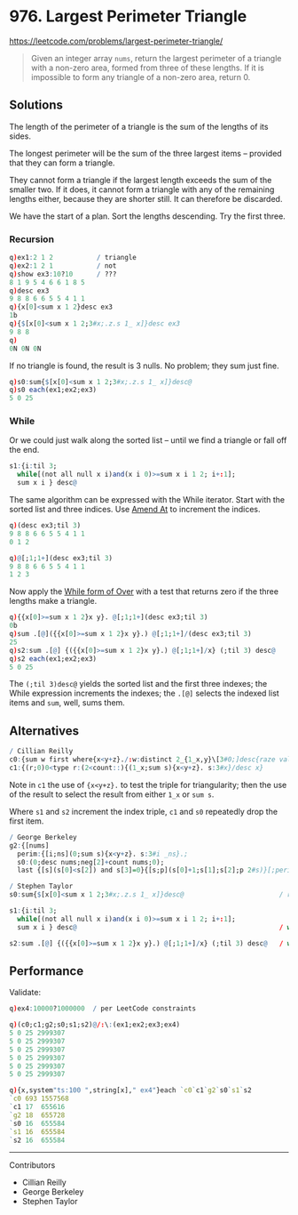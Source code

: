 # 976. Largest Perimeter Triangle

https://leetcode.com/problems/largest-perimeter-triangle/

> Given an integer array `nums`, return the largest perimeter of a triangle with a non-zero area, formed from three of these lengths. If it is impossible to form any triangle of a non-zero area, return 0.


## Solutions

The length of the perimeter of a triangle is the sum of the lengths of its sides.

The longest perimeter will be the sum of the three largest items – 
provided that they can form a triangle. 

They cannot form a triangle if the largest length exceeds the sum of the smaller two.
If it does, it cannot form a triangle with any of the remaining lengths either, because they are shorter still.
It can therefore be discarded.

We have the start of a plan.
Sort the lengths descending. Try the first three. 


### Recursion

```q
q)ex1:2 1 2           / triangle
q)ex2:1 2 1           / not
q)show ex3:10?10      / ???
8 1 9 5 4 6 6 1 8 5
q)desc ex3
9 8 8 6 6 5 5 4 1 1
q){x[0]<sum x 1 2}desc ex3
1b
q){$[x[0]<sum x 1 2;3#x;.z.s 1_ x]}desc ex3
9 8 8
q)  
0N 0N 0N
```

If no triangle is found, the result is 3 nulls. 
No problem; they sum just fine.

```q
q)s0:sum{$[x[0]<sum x 1 2;3#x;.z.s 1_ x]}desc@
q)s0 each(ex1;ex2;ex3)
5 0 25
```

### While

Or we could just walk along the sorted list – until we find a triangle or fall off the end.

```q
s1:{i:til 3; 
  while[(not all null x i)and(x i 0)>=sum x i 1 2; i+:1]; 
  sum x i } desc@
```

The same algorithm can be expressed with the While iterator. 
Start with the sorted list and three indices.
Use [Amend At](https://code.kx.com/q/ref/amend) to increment the indices.

```q
q)(desc ex3;til 3)
9 8 8 6 6 5 5 4 1 1
0 1 2

q)@[;1;1+](desc ex3;til 3)
9 8 8 6 6 5 5 4 1 1
1 2 3
```

Now apply the [While form of Over](https://code.kx.com/q/ref/accumulators/#while) with a test that returns zero 
if the three lengths make a triangle.

```q
q){{x[0]>=sum x 1 2}x y}. @[;1;1+](desc ex3;til 3)
0b
q)sum .[@]({{x[0]>=sum x 1 2}x y}.) @[;1;1+]/(desc ex3;til 3)
25
q)s2:sum .[@] {({{x[0]>=sum x 1 2}x y}.) @[;1;1+]/x} (;til 3) desc@
q)s2 each(ex1;ex2;ex3)
5 0 25
```

The `(;til 3)desc@` yields the sorted list and the first three indexes; the While expression increments the indexes; the `.[@]` selects the indexed list items and `sum`, well, sums them.


## Alternatives

```q
/ Cillian Reilly
c0:{sum w first where{x<y+z}./:w:distinct 2_{1_x,y}\[3#0;]desc{raze value[x]#'key x}3&count each group x}
c1:{(r;0)0<type r:(2<count::){(1_x;sum s){x<y+z}. s:3#x}/desc x}
```

Note in `c1` the use of `{x<y+z}.` to test the triple for triangularity; then the use of the result to select the result from either `1_x` or `sum s`. 

Where `s1` and `s2` increment the index triple, `c1` and `s0` repeatedly drop the first item. 

```q
/ George Berkeley
g2:{[nums]  
  perim:{[i;ns](0;sum s){x<y+z}. s:3#i _ns}.;
  s0:(0;desc nums;neg[2]+count nums;0);
  last {[s](s[0]<s[2]) and s[3]=0}{[s;p](s[0]+1;s[1];s[2];p 2#s)}[;perim]/s0}

/ Stephen Taylor
s0:sum{$[x[0]<sum x 1 2;3#x;.z.s 1_ x]}desc@                        / recursion

s1:{i:til 3; 
  while[(not all null x i)and(x i 0)>=sum x i 1 2; i+:1]; 
  sum x i } desc@                                                   / while 1

s2:sum .[@] {({{x[0]>=sum x 1 2}x y}.) @[;1;1+]/x} (;til 3) desc@   / while 2
```

## Performance

Validate:

```q
q)ex4:10000?1000000  / per LeetCode constraints

q)(c0;c1;g2;s0;s1;s2)@/:\:(ex1;ex2;ex3;ex4)
5 0 25 2999307
5 0 25 2999307
5 0 25 2999307
5 0 25 2999307
5 0 25 2999307
5 0 25 2999307
```

```q
q){x,system"ts:100 ",string[x]," ex4"}each `c0`c1`g2`s0`s1`s2
`c0 693 1557568
`c1 17  655616
`g2 18  655728
`s0 16  655584
`s1 16  655584
`s2 16  655584
```

---

Contributors

* Cillian Reilly
* George Berkeley
* Stephen Taylor